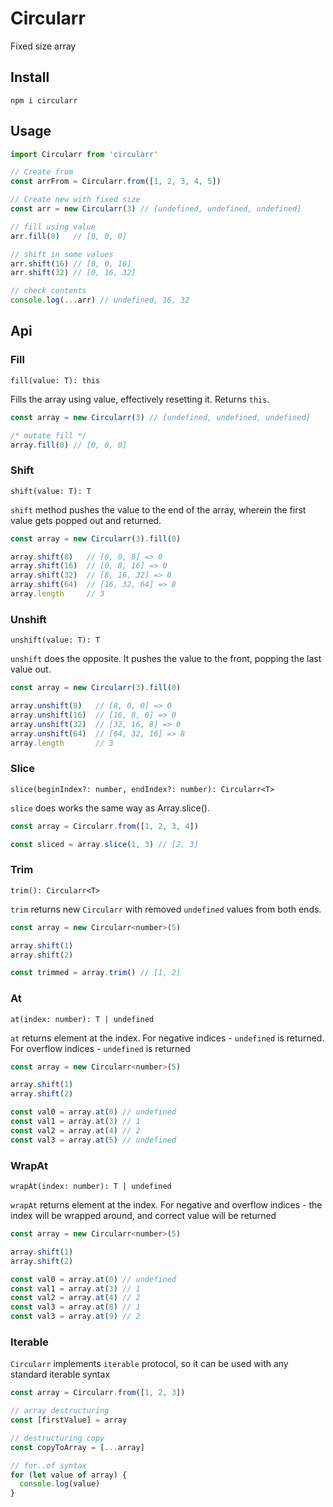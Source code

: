 # Circularr
Fixed size array

## Install
`npm i circularr`

## Usage
```js
import Circularr from 'circularr'

// Create from
const arrFrom = Circularr.from([1, 2, 3, 4, 5])

// Create new with fixed size
const arr = new Circularr(3) // [undefined, undefined, undefined]

// fill using value
arr.fill(0)   // [0, 0, 0]

// shift in some values
arr.shift(16) // [0, 0, 16]
arr.shift(32) // [0, 16, 32]

// check contents
console.log(...arr) // undefined, 16, 32 
```

## Api

### Fill
`fill(value: T): this`

Fills the array using value, effectively resetting it. Returns `this`. 
```js
const array = new Circularr(3) // [undefined, undefined, undefined]

/* mutate fill */
array.fill(0) // [0, 0, 0]
```

### Shift
`shift(value: T): T`

`shift` method pushes the value to the end of the array, wherein the first value gets popped out and returned.
```js
const array = new Circularr(3).fill(0)

array.shift(8)   // [0, 0, 8] => 0
array.shift(16)  // [0, 8, 16] => 0
array.shift(32)  // [8, 16, 32] => 0
array.shift(64)  // [16, 32, 64] => 8
array.length     // 3
```
### Unshift
`unshift(value: T): T`

`unshift` does the opposite. It pushes the value to the front, popping the last value out.
```js
const array = new Circularr(3).fill(0)

array.unshift(8)   // [8, 0, 0] => 0
array.unshift(16)  // [16, 8, 0] => 0
array.unshift(32)  // [32, 16, 8] => 0
array.unshift(64)  // [64, 32, 16] => 8
array.length       // 3
```

### Slice
`slice(beginIndex?: number, endIndex?: number): Circularr<T>`

`slice` does works the same way as Array.slice().
```js
const array = Circularr.from([1, 2, 3, 4])

const sliced = array.slice(1, 3) // [2, 3]
```

### Trim
`trim(): Circularr<T>`

`trim` returns new `Circularr` with removed `undefined` values from both ends.
```js
const array = new Circularr<number>(5)

array.shift(1)
array.shift(2)

const trimmed = array.trim() // [1, 2]
```

### At
`at(index: number): T | undefined`

`at` returns element at the index. For negative indices - `undefined` is returned. For overflow indices - `undefined` is returned
```js
const array = new Circularr<number>(5)

array.shift(1)
array.shift(2)

const val0 = array.at(0) // undefined
const val1 = array.at(3) // 1
const val2 = array.at(4) // 2
const val3 = array.at(5) // undefined
```

### WrapAt
`wrapAt(index: number): T | undefined`

`wrapAt` returns element at the index. For negative and overflow indices - the index will be wrapped around, and correct value will be returned
```js
const array = new Circularr<number>(5)

array.shift(1)
array.shift(2)

const val0 = array.at(0) // undefined
const val1 = array.at(3) // 1
const val2 = array.at(4) // 2
const val3 = array.at(8) // 1
const val3 = array.at(9) // 2
```

### Iterable
`Circularr` implements `iterable` protocol, so it can be used with any standard iterable syntax
```js
const array = Circularr.from([1, 2, 3])

// array destructuring
const [firstValue] = array

// destructuring copy
const copyToArray = [...array]

// for..of syntax
for (let value of array) {
  console.log(value)
}
```
